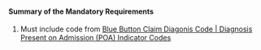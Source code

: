 #### Summary of the Mandatory Requirements

1.  Must include code from [Blue Button Claim Diagonis Code | Diagnosis Present on Admission (POA) Indicator Codes](ValueSet-clm-poa-ind-sw1.html)